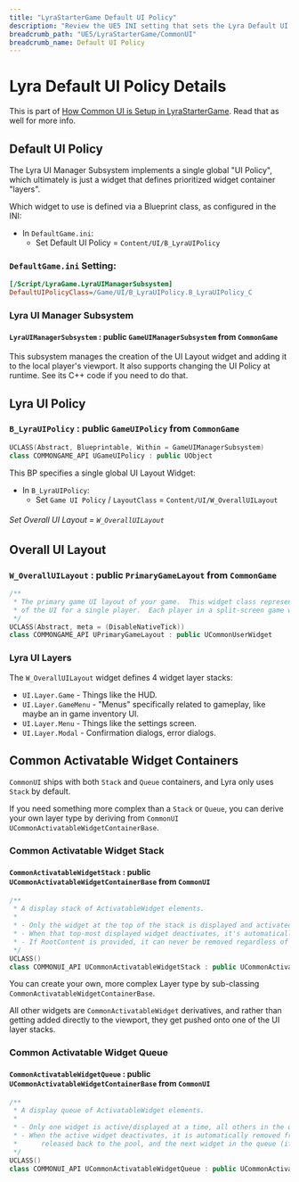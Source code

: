 ```yaml
---
title: "LyraStarterGame Default UI Policy"
description: "Review the UE5 INI setting that sets the Lyra Default UI Policy and the default settings configured there"
breadcrumb_path: "UE5/LyraStarterGame/CommonUI"
breadcrumb_name: Default UI Policy
---
```



# Lyra Default UI Policy Details

This is part of [How Common UI is Setup in LyraStarterGame](./).
Read that as well for more info.


## Default UI Policy

The Lyra UI Manager Subsystem implements a single global "UI Policy",
which ultimately is just a widget that defines prioritized widget container "layers".

Which widget to use is defined via a Blueprint class, as configured in the INI:

- In `DefaultGame.ini`:
    - Set Default UI Policy = `Content/UI/B_LyraUIPolicy`

### `DefaultGame.ini` Setting:

```ini
[/Script/LyraGame.LyraUIManagerSubsystem]
DefaultUIPolicyClass=/Game/UI/B_LyraUIPolicy.B_LyraUIPolicy_C
```

### Lyra UI Manager Subsystem

#### `LyraUIManagerSubsystem` : public `GameUIManagerSubsystem` from `CommonGame`

This subsystem manages the creation of the UI Layout widget and
adding it to the local player's viewport.
It also supports changing the UI Policy at runtime.
See its C++ code if you need to do that.


## Lyra UI Policy
### `B_LyraUIPolicy` : public `GameUIPolicy` from `CommonGame`

```cpp
UCLASS(Abstract, Blueprintable, Within = GameUIManagerSubsystem)
class COMMONGAME_API UGameUIPolicy : public UObject
```

This BP specifies a single global UI Layout Widget:

- In `B_LyraUIPolicy`:
  - Set `Game UI Policy` / `LayoutClass` = `Content/UI/W_OverallUILayout`

###### Set Overall UI Layout = `W_OverallUILayout`


## Overall UI Layout
### `W_OverallUILayout` : public `PrimaryGameLayout` from `CommonGame`

```cpp
/**
 * The primary game UI layout of your game.  This widget class represents how to layout, push and display all layers
 * of the UI for a single player.  Each player in a split-screen game will receive their own primary game layout.
 */
UCLASS(Abstract, meta = (DisableNativeTick))
class COMMONGAME_API UPrimaryGameLayout : public UCommonUserWidget
```

### Lyra UI Layers

The `W_OverallUILayout` widget defines 4 widget layer stacks:

- `UI.Layer.Game` - Things like the HUD.
- `UI.Layer.GameMenu` - "Menus" specifically related to gameplay, like maybe an in game inventory UI.
- `UI.Layer.Menu` - Things like the settings screen.
- `UI.Layer.Modal` - Confirmation dialogs, error dialogs.

## Common Activatable Widget Containers

`CommonUI` ships with both `Stack` and `Queue` containers,
and Lyra only uses `Stack` by default.

If you need something more complex than a `Stack` or `Queue`, you can derive
your own layer type by deriving from
`CommonUI` `UCommonActivatableWidgetContainerBase`.

### Common Activatable Widget Stack
#### `CommonActivatableWidgetStack` : public `UCommonActivatableWidgetContainerBase` from `CommonUI`
```cpp
/** 
 * A display stack of ActivatableWidget elements. 
 * 
 * - Only the widget at the top of the stack is displayed and activated. All others are deactivated.
 * - When that top-most displayed widget deactivates, it's automatically removed and the preceding entry is displayed/activated.
 * - If RootContent is provided, it can never be removed regardless of activation state
 */
UCLASS()
class COMMONUI_API UCommonActivatableWidgetStack : public UCommonActivatableWidgetContainerBase
```

You can create your own, more complex Layer type by sub-classing
`CommonActivatableWidgetContainerBase`.

All other widgets are `CommonActivatableWidget` derivatives, and rather than getting
added directly to the viewport, they get pushed onto one of the UI layer stacks.

### Common Activatable Widget Queue
#### `CommonActivatableWidgetQueue` : public `UCommonActivatableWidgetContainerBase` from `CommonUI`
```cpp
/** 
 * A display queue of ActivatableWidget elements. 
 *
 * - Only one widget is active/displayed at a time, all others in the queue are deactivated.
 * - When the active widget deactivates, it is automatically removed from the widget, 
 *		released back to the pool, and the next widget in the queue (if any) is displayed
 */
UCLASS()
class COMMONUI_API UCommonActivatableWidgetQueue : public UCommonActivatableWidgetContainerBase
```
